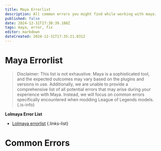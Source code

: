 ```yaml
---
title: Maya Errorlist
description: All common errors you might find while working with maya.
published: false
date: 2024-12-31T17:38:39.188Z
tags: maya, error, fix
editor: markdown
dateCreated: 2024-12-31T17:35:21.031Z
---
```


# Maya Errorlist

> Disclaimer: This list is not exhaustive. Maya is a sophisticated tool, and the expected outcomes may vary based on the plugins and versions in use. Additionally, we are unable to provide a comprehensive list of all potential errors that may arise during your experience with Maya. Instead, we will focus on common errors specifically encountered when modding League of Legends models.
{.is-info}


**Lolmaya Error List**

- [Lolmaya errorlist](/core-guides/tools/maya/lolmaya-errorlist)
{.links-list}


# Common Errors


